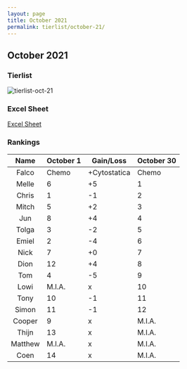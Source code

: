 ```yaml
---
layout: page
title: October 2021
permalink: tierlist/october-21/
---
```


## **October 2021**

### Tierlist
![tierlist-oct-21](../images/2021/toxicity-oct-21.png)

### Excel Sheet
[Excel Sheet](https://docs.google.com/spreadsheets/d/1Ce520IyJMybWWc20tF7vexOxxB6HrJR1/edit#gid=551464434)

### Rankings

| Name | October 1 | Gain/Loss | October 30
|:--------:|--------|-----|--------|
| Falco | Chemo | +Cytostatica | Chemo
| Melle | 6 | +5 | 1
| Chris | 1 | -1 | 2
| Mitch | 5 | +2 | 3
| Jun | 8 | +4 | 4
| Tolga | 3 | -2 | 5
| Emiel | 2 | -4 | 6
| Nick | 7 | +0 | 7
| Dion | 12 | +4 | 8
| Tom | 4 | -5 | 9
| Lowi | M.I.A. | x | 10
| Tony | 10 | -1 | 11
| Simon | 11 | -1 | 12
| Cooper | 9 | x | M.I.A.
| Thijn | 13 | x | M.I.A.
| Matthew | M.I.A. | x | M.I.A.
| Coen | 14 | x | M.I.A.


